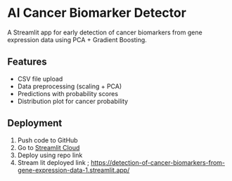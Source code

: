 # AI Cancer Biomarker Detector

A Streamlit app for early detection of cancer biomarkers from gene expression data using PCA + Gradient Boosting.

## Features
- CSV file upload
- Data preprocessing (scaling + PCA)
- Predictions with probability scores
- Distribution plot for cancer probability

## Deployment
1. Push code to GitHub
2. Go to [Streamlit Cloud](https://share.streamlit.io/)
3. Deploy using repo link
4. Stream lit deployed link ; https://detection-of-cancer-biomarkers-from-gene-expression-data-1.streamlit.app/
